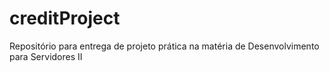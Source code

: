# creditProject
Repositório para entrega de projeto prática na matéria de Desenvolvimento para Servidores II
